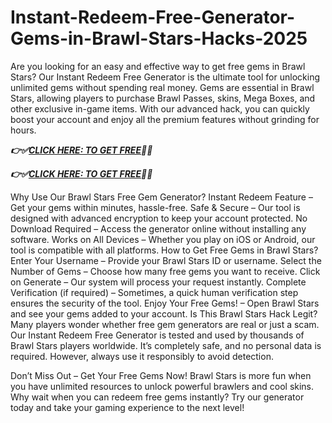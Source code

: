 # Instant-Redeem-Free-Generator-Gems-in-Brawl-Stars-Hacks-2025

Are you looking for an easy and effective way to get free gems in Brawl Stars? Our Instant Redeem Free Generator is the ultimate tool for unlocking unlimited gems without spending real money. Gems are essential in Brawl Stars, allowing players to purchase Brawl Passes, skins, Mega Boxes, and other exclusive in-game items. With our advanced hack, you can quickly boost your account and enjoy all the premium features without grinding for hours.

***👉✅[CLICK HERE: TO GET FREE](https://btadeal.com/bw7lsr3ts/)🔶🔷***

***👉✅[CLICK HERE: TO GET FREE](https://btadeal.com/bw7lsr3ts/)🔶🔷***


Why Use Our Brawl Stars Free Gem Generator?
Instant Redeem Feature – Get your gems within minutes, hassle-free.
Safe & Secure – Our tool is designed with advanced encryption to keep your account protected.
No Download Required – Access the generator online without installing any software.
Works on All Devices – Whether you play on iOS or Android, our tool is compatible with all platforms.
How to Get Free Gems in Brawl Stars?
Enter Your Username – Provide your Brawl Stars ID or username.
Select the Number of Gems – Choose how many free gems you want to receive.
Click on Generate – Our system will process your request instantly.
Complete Verification (if required) – Sometimes, a quick human verification step ensures the security of the tool.
Enjoy Your Free Gems! – Open Brawl Stars and see your gems added to your account.
Is This Brawl Stars Hack Legit?
Many players wonder whether free gem generators are real or just a scam. Our Instant Redeem Free Generator is tested and used by thousands of Brawl Stars players worldwide. It’s completely safe, and no personal data is required. However, always use it responsibly to avoid detection.

Don’t Miss Out – Get Your Free Gems Now!
Brawl Stars is more fun when you have unlimited resources to unlock powerful brawlers and cool skins. Why wait when you can redeem free gems instantly? Try our generator today and take your gaming experience to the next level!
